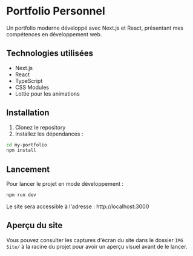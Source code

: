 # Portfolio Personnel

Un portfolio moderne développé avec Next.js et React, présentant mes compétences en développement web.

## Technologies utilisées

- Next.js
- React
- TypeScript
- CSS Modules
- Lottie pour les animations

## Installation

1. Clonez le repository
2. Installez les dépendances :
```bash
cd my-portfolio
npm install
```

## Lancement

Pour lancer le projet en mode développement :
```bash
npm run dev
```

Le site sera accessible à l'adresse : http://localhost:3000

## Aperçu du site

Vous pouvez consulter les captures d'écran du site dans le dossier `IMG Site/` à la racine du projet pour avoir un aperçu visuel avant de le lancer.
